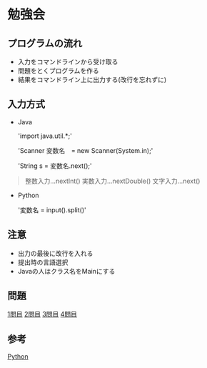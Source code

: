 # 勉強会

## プログラムの流れ
* 入力をコマンドラインから受け取る
* 問題をとくプログラムを作る
* 結果をコマンドライン上に出力する(改行を忘れずに)

## 入力方式

* Java

	'import java.util.*;'

	'Scanner 変数名　= new Scanner(System.in);'

	'String s = 変数名.next();'


> 整数入力...nextInt()
> 実数入力...nextDouble()
> 文字入力...next()

* Python

	'変数名 = input().split()'

## 注意
* 出力の最後に改行を入れる
* 提出時の言語選択
* Javaの人はクラス名をMainにする

## 問題

[1問目](http://judge.u-aizu.ac.jp/onlinejudge/description.jsp?id=ITP1_2_C&lang=jp)
[2問目](http://judge.u-aizu.ac.jp/onlinejudge/description.jsp?id=ALDS1_1_B&lang=jp)
[3問目](http://judge.u-aizu.ac.jp/onlinejudge/description.jsp?id=3001)
[4問目](http://judge.u-aizu.ac.jp/onlinejudge/description.jsp?id=DPL_1_A&lang=jp)


## 参考
[Python](https://qiita.com/lethe2211/items/b91cc9e2b355ad32f1e6)

